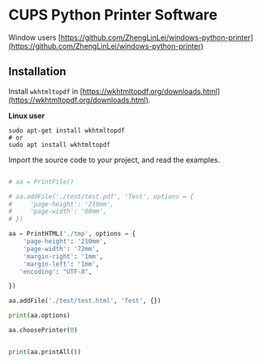 # CUPS Python Printer Software

Window users [https://github.com/ZhengLinLei/windows-python-printer](https://github.com/ZhengLinLei/windows-python-printer)


## Installation

Install `wkhtmltopdf` in [https://wkhtmltopdf.org/downloads.html](https://wkhtmltopdf.org/downloads.html).

**Linux user**
```terminal
sudo apt-get install wkhtmltopdf
# or
sudo apt install wkhtmltopdf
```

Import the source code to your project, and read the examples.
```python

# aa = PrintFile()

# aa.addFile('./test/test.pdf', 'Test', options = {
#     'page-height': '210mm',
#     'page-width': '80mm',
# })

aa = PrintHTML('./tmp', options = {
    'page-height': '210mm',
    'page-width': '72mm',
    'margin-right': '1mm',
    'margin-left': '1mm',
   'encoding': "UTF-8",

})

aa.addFile('./test/test.html', 'Test', {})

print(aa.options)

aa.choosePrinter(0)


print(aa.printAll())
```
